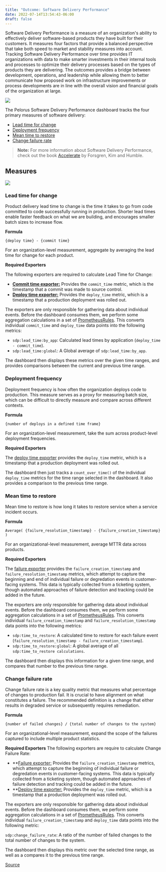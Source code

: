 ```yaml
---
title: "Outcome: Software Delivery Performance"
date: 2022-07-14T13:54:43-06:00
draft: false
---
```

Software Delivery Performance is a measure of an organization's ability to effectively deliver software-based products they have built for their customers. It measures four factors that provide a balanced perspective that take both speed to market and stability measures into account. Tracking Software Delivery Performance over time provides IT organizations with data to make smarter investments in their internal tools and processes to optimize their delivery processes based on the types of products they are delivering. The outcomes provides a bridge between development, operations, and leadership while allowing them to better communicate how proposed work on infrastructure improvements or process developments are in line with the overall vision and financial goals of the organization at large.

![](/Pelorus/SoftDelPerfDash.png)

The Pelorus Software Delivery Performance dashboard tracks the four primary measures of software delivery:

* [Lead time for change](https://konveyor.github.io/pelorus/softwaredeliveryperformance/#lead-time-for-change)
* [Deployment frequency](https://konveyor.github.io/pelorus/softwaredeliveryperformance/#deployment-frequency)
* [Mean time to restore](https://konveyor.github.io/pelorus/softwaredeliveryperformance/#mean-time-to-restore)
* [Change failure rate](https://konveyor.github.io/pelorus/softwaredeliveryperformance/#change-failure-rate)

 > **Note:** For more information about Software Delivery Performance, check out the book [Accelerate](https://itrevolution.com/book/accelerate/) by Forsgren, Kim and Humble.

## Measures
![](/Pelorus/ExpRelDiag.png)

### Lead time for change
Product delivery lead time to change is the time it takes to go from code committed to code successfully running in production. Shorter lead times enable faster feedback on what we are building, and encourages smaller batch sizes to increase flow.

**Formula**
```
{deploy time} - {commit time}
```
For an organization-level measurement, aggregate by averaging the lead time for change for each product.

**Required Exporters**

The following exporters are required to calculate Lead Time for Change:

* **[Commit time exporter:](https://github.com/konveyor/pelorus/tree/master/exporters/committime)** Provides the `commit_time` metric, which is the timestamp that a commit was made to source control.
* **[Deploy time exporter:](https://github.com/konveyor/pelorus/tree/master/exporters/deploytime)** Provides the `deploy_time` metric, which is a timestamp that a production deployment was rolled out.

The exporters are only responsible for gathering data about individual events. Before the dashboard consumes them, we perform some aggregation calculations in a set of [PrometheusRules](https://github.com/konveyor/pelorus/blob/master/charts/pelorus/templates/prometheus-rules.yaml). This converts individual `commit_time` and `deploy_time` data points into the following metrics:

* `sdp:lead_time:by_app`: Calculated lead times by application (`deploy_time - commit_time`).
* `sdp:lead_time:global`: A Global average of `sdp:lead_time:by_app`.

The dashboard then displays these metrics over the given time ranges, and provides comparisons between the current and previous time range.

### Deployment frequency
Deployment frequency is how often the organization deploys code to production. This measure serves as a proxy for measuring batch size, which can be difficult to directly measure and compare across different contexts.

**Formula**
```
{number of deploys in a defined time frame}
```
For an organization-level measurement, take the sum across product-level deployment frequencies.

**Required Exporters**

The [deploy time exporter](https://github.com/konveyor/pelorus/tree/master/exporters/deploytime) provides the `deploy_time` metric, which is a timestamp that a production deployment was rolled out.

The dashboard then just tracks a `count_over_time()` of the individual `deploy_time` metrics for the time range selected in the dashboard. It also provides a comparison to the previous time range.

### Mean time to restore
Mean time to restore is how long it takes to restore service when a service incident occurs.

**Formula**
```
Average( {failure_resolution_timestamp} - {failure_creation_timestamp} )
```
For an organizational-level measurement, average MTTR data across products.

**Required Exporters**

The [failure exporter](https://github.com/konveyor/pelorus/tree/master/exporters/failure) provides the `failure_creation_timestamp` and `failure_resolution_timestamp` metrics, which attempt to capture the beginning and end of individual failure or degredation events in customer-facing systems. This data is typically collected from a ticketing system, though automated approaches of failure detection and tracking could be added in the future.

The exporters are only responsible for gathering data about individual events. Before the dashboard consumes them, we perform some aggregation calculations in a set of [PrometheusRules](https://github.com/konveyor/pelorus/blob/master/charts/pelorus/templates/prometheus-rules.yaml). This converts individual `failure_creation_timestamp` and `failure_resolution_timestamp` data points into the following metrics:

* `sdp:time_to_restore`: A calculated time to restore for each failure event (`failure_resolution_timestamp - failure_creation_timestamp`).
* `sdp:time_to_restore:global`: A global average of all `sdp:time_to_restore calculations`.

The dashboard then displays this information for a given time range, and compares that number to the previous time range.

### Change failure rate
Change failure rate is a key quality metric that measures what percentage of changes to production fail. It is crucial to have alignment on what constitutes a failure. The recommended definition is a change that either results in degraded service or subsequently requires remediation.

**Formula**
```
{number of failed changes} / {total number of changes to the system}
```
For an organizational-level measurement, expand the scope of the failures captured to include multiple product statistics.

**Required Exporters**
The following exporters are require to calculate Change Failure Rate:

* **[Failure exporter:](https://github.com/konveyor/pelorus/tree/master/exporters/failure) Provides the `failure_creation_timestamp` metrics, which attempt to capture the beginning of individual failure or degredation events in customer-facing systems. This data is typically collected from a ticketing system, though automated approaches of failure detection and tracking could be added in the future.
* **[Deploy time exporter:](https://github.com/konveyor/pelorus/tree/master/exporters/deploytime) Provides the `deploy_time` metric, which is a timestamp that a production deployment was rolled out.

The exporters are only responsible for gathering data about individual events. Before the dashboard consumes them, we perform some aggregation calculations in a set of [PrometheusRules](https://github.com/konveyor/pelorus/blob/master/charts/pelorus/templates/prometheus-rules.yaml). This converts individual `failure_creation_timestamp` and `deploy_time` data points into the following metric:

`sdp:change_failure_rate`: A ratio of the number of failed changes to the total number of changes to the system.

The dashboard then displays this metric over the selected time range, as well as a compares it to the previous time range.

[Source](https://github.com/konveyor/konveyor.github.io/blob/main/content/Pelorus/SoftwareDeliveryPerformance.md)
